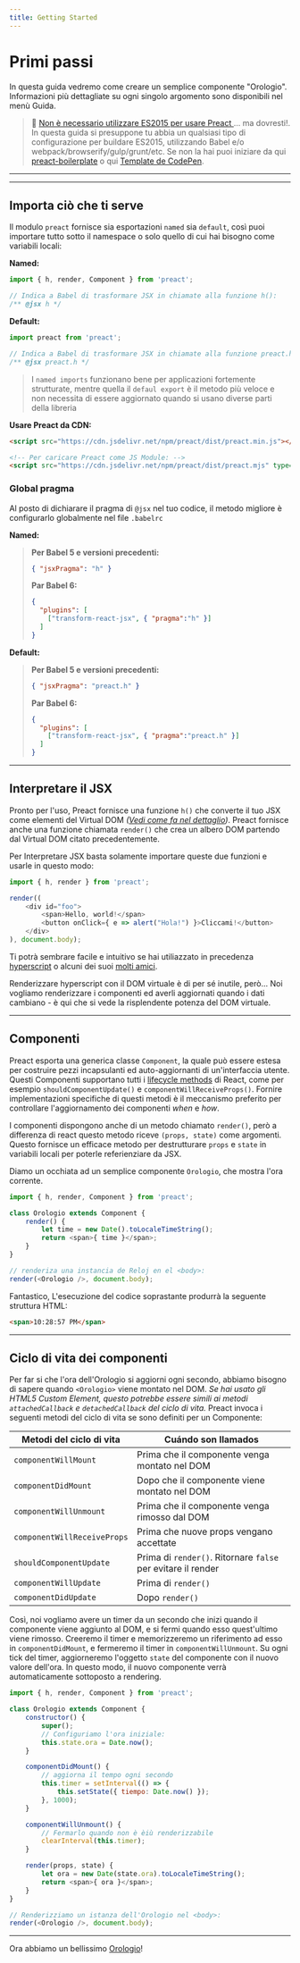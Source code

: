 ```yaml
---
title: Getting Started
---
```


# Primi passi

In questa guida vedremo come creare un semplice componente "Orologio". Informazioni più dettagliate su ogni singolo argomento sono disponibili nel menù Guida.

> :information_desk_person: [Non è necessario utilizzare ES2015 per usare Preact ](https://github.com/developit/preact-without-babel)... ma dovresti!. In questa guida si presuppone tu abbia un qualsiasi tipo di configurazione per buildare ES2015, utilizzando Babel e/o webpack/browserify/gulp/grunt/etc. Se non la hai puoi iniziare da qui  [preact-boilerplate] o qui [Template de CodePen](http://codepen.io/developit/pen/pgaROe?editors=0010).

---

<toc></toc>

---

## Importa ciò che ti serve
Il modulo `preact` fornisce sia esportazioni  `named` sia `default`, così puoi importare tutto sotto il namespace o solo quello di cui hai bisogno come variabili locali: 

**Named:**

```js
import { h, render, Component } from 'preact';

// Indica a Babel di trasformare JSX in chiamate alla funzione h():
/** @jsx h */
```

**Default:**

```js
import preact from 'preact';

// Indica a Babel di trasformare JSX in chiamate alla funzione preact.h():
/** @jsx preact.h */
```
> I `named imports` funzionano bene per applicazioni fortemente strutturate, mentre quella il `defaul export` è il metodo più veloce e non necessita di essere aggiornato quando si usano diverse parti della libreria

**Usare Preact da CDN:**

```html
<script src="https://cdn.jsdelivr.net/npm/preact/dist/preact.min.js"></script>

<!-- Per caricare Preact come JS Module: -->
<script src="https://cdn.jsdelivr.net/npm/preact/dist/preact.mjs" type="module"></script>
```

### Global pragma

Al posto di dichiarare il pragma di `@jsx` nel tuo codice, il metodo migliore è configurarlo globalmente nel file `.babelrc`

**Named:**
>**Per Babel 5 e versioni precedenti:**
>
> ```json
> { "jsxPragma": "h" }
> ```
>
> **Par Babel 6:**
>
> ```json
> {
>   "plugins": [
>     ["transform-react-jsx", { "pragma":"h" }]
>   ]
> }
> ```

**Default:**
>**Per Babel 5 e versioni precedenti:**
>
> ```json
> { "jsxPragma": "preact.h" }
> ```
>
> **Par Babel 6:**
>
> ```json
> {
>   "plugins": [
>     ["transform-react-jsx", { "pragma":"preact.h" }]
>   ]
> }
> ```

---


## Interpretare  il JSX

Pronto per l'uso, Preact fornisce una funzione `h()` che converte il tuo JSX come elementi del Virtual DOM _([Vedi come fa nel dettaglio](http://jasonformat.com/wtf-is-jsx))_. Preact fornisce anche una funzione chiamata `render()` che crea un albero DOM partendo dal Virtual DOM citato precedentemente.

Per Interpretare JSX basta solamente importare queste due funzioni e usarle in questo modo:

```js
import { h, render } from 'preact';

render((
	<div id="foo">
		<span>Hello, world!</span>
		<button onClick={ e => alert("Hola!") }>Cliccami!</button>
	</div>
), document.body);
```

Ti potrà sembrare facile e intuitivo se hai utiliazzato in precedenza [hyperscript] o alcuni dei suoi [molti amici](https://github.com/developit/vhtml).


Renderizzare hyperscript con il DOM virtuale è di per sé inutile, però... Noi vogliamo renderizzare i componenti ed averli aggiornati quando i dati cambiano - è qui che si vede la risplendente potenza del DOM virtuale.

---


## Componenti

Preact esporta una generica classe `Component`, la quale può essere estesa per costruire pezzi incapsulanti ed auto-aggiornanti di un'interfaccia utente. Questi Componenti supportano tutti i [lifecycle methods](#ciclo-di-vita-dei-componenti) di React, come per 
esempio `shouldComponentUpdate()` e `componentWillReceiveProps()`. Fornire implementazioni specifiche di questi metodi è il meccanismo preferito per controllare l'aggiornamento dei componenti _when_ e _how_.

I componenti dispongono anche di un metodo chiamato `render()`, però a differenza di react questo metodo riceve `(props, state)` come argomenti. Questo fornisce un efficace metodo per destrutturare `props` e `state` in variabili locali per poterle referienziare da JSX.

Diamo un occhiata ad un semplice componente `Orologio`, che mostra l'ora corrente.

```js
import { h, render, Component } from 'preact';

class Orologio extends Component {
	render() {
		let time = new Date().toLocaleTimeString();
		return <span>{ time }</span>;
	}
}

// renderiza una instancia de Reloj en el <body>:
render(<Orologio />, document.body);
```
Fantastico, L'esecuzione del codice soprastante produrrà la seguente struttura HTML:

```html
<span>10:28:57 PM</span>
```


---


## Ciclo di vita dei componenti

Per far si che l'ora dell'Orologio si aggiorni ogni secondo, abbiamo bisogno di sapere quando `<Orologio>` viene montato nel DOM. _Se hai usato gli HTML5 Custom Element, questo potrebbe essere simili ai metodi `attachedCallback` e `detachedCallback` del ciclo di vita._
Preact invoca i seguenti metodi del ciclo di vita se sono definiti per un Componente:

| Metodi del ciclo di vita    | Cuándo son llamados                                          |
|-----------------------------|--------------------------------------------------------------|
| `componentWillMount`        | Prima che il componente venga montato nel DOM                |
| `componentDidMount`         | Dopo che il componente viene montato nel DOM                 |
| `componentWillUnmount`      | Prima che il componente venga rimosso dal DOM                |
| `componentWillReceiveProps` | Prima che nuove props vengano accettate                      |
| `shouldComponentUpdate`     | Prima di `render()`. Ritornare `false` per evitare il render |
| `componentWillUpdate`       | Prima di `render()`                                          |
| `componentDidUpdate`        | Dopo `render()`                                              |


Così, noi vogliamo avere un timer da un secondo che inizi quando il componente viene aggiunto al DOM, e si fermi quando esso quest'ultimo viene rimosso. Creeremo il timer e memorizzeremo un riferimento ad esso in `componentDidMount`, e fermeremo il timer in `componentWillUnmount`. Su ogni tick del timer, aggiorneremo l'oggetto `state` del componente con il nuovo valore dell'ora. In questo modo, il nuovo componente verrà automaticamente sottoposto a rendering.


```js
import { h, render, Component } from 'preact';

class Orologio extends Component {
	constructor() {
		super();
		// Configuriamo l'ora iniziale:
		this.state.ora = Date.now();
	}

	componentDidMount() {
		// aggiorna il tempo ogni secondo
		this.timer = setInterval(() => {
			this.setState({ tiempo: Date.now() });
		}, 1000);
	}

	componentWillUnmount() {
		// Fermarlo quando non è èiù renderizzabile
		clearInterval(this.timer);
	}

	render(props, state) {
		let ora = new Date(state.ora).toLocaleTimeString();
		return <span>{ ora }</span>;
	}
}

// Renderizziamo un istanza dell'Orologio nel <body>:
render(<Orologio />, document.body);
```


---


Ora abbiamo un bellissimo [Orologio](http://jsfiddle.net/developit/u9m5x0L7/embedded/result,js/)!



[preact-boilerplate]: https://github.com/developit/preact-boilerplate
[hyperscript]: https://github.com/dominictarr/hyperscript
